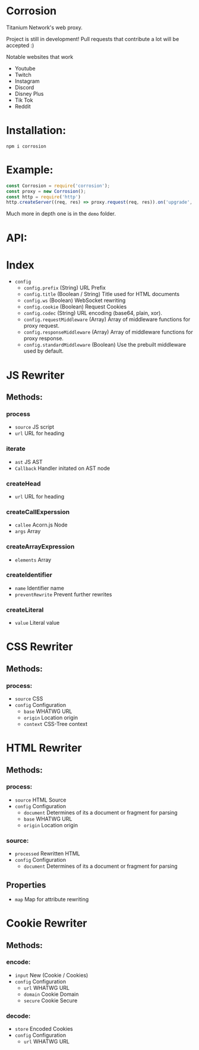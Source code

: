 # Corrosion
Titanium Network's web proxy.

Project is still in development! Pull requests that contribute a lot will be accepted :)

Notable websites that work
- Youtube
- Twitch
- Instagram
- Discord
- Disney Plus
- Tik Tok
- Reddit


# Installation:
```
npm i corrosion
```

# Example:
```javascript
const Corrosion = require('corrosion');
const proxy = new Corrosion();
const http = require('http')
http.createServer((req, res) => proxy.request(req, res)).on('upgrade', proxy.upgrade).listen(80);
```
Much more in depth one is in the `demo` folder.

# API:
  
  
# Index
-  `config`
   - `config.prefix` (String) URL Prefix
   - `config.title` (Boolean / String) Title used for HTML documents
   - `config.ws` (Boolean) WebSocket rewriting
   - `config.cookie` (Boolean) Request Cookies
   - `config.codec` (String) URL encoding (base64, plain, xor).
   - `config.requestMiddleware` (Array) Array of middleware functions for proxy request. 
   - `config.responseMiddleware` (Array) Array of middleware functions for proxy response.
   - `config.standardMiddleware` (Boolean) Use the prebuilt middleware used by default. 

# JS Rewriter

## Methods:

### process
  - `source` JS script
  - `url` URL for heading

### iterate
  - `ast` JS AST
  - `Callback` Handler initated on AST node

### createHead
  - `url` URL for heading

### createCallExperssion 
  - `callee` Acorn.js Node
  - `args` Array

### createArrayExpression
  - `elements` Array

### createIdentifier
  - `name` Identifier name
  - `preventRewrite` Prevent further rewrites

### createLiteral
  - `value` Literal value

# CSS Rewriter

## Methods:

### process:
  - `source` CSS
  - `config` Configuration
    - `base` WHATWG URL
    - `origin` Location origin
    - `context` CSS-Tree context

# HTML Rewriter 

## Methods:

### process:
  - `source` HTML Source 
  - `config` Configuration
    - `document` Determines of its a document or fragment for parsing
    - `base` WHATWG URL
    - `origin` Location origin

### source:
  - `processed` Rewritten HTML
  - `config` Configuration
    - `document` Determines of its a document or fragment for parsing

## Properties
- `map` Map for attribute rewriting


# Cookie Rewriter 

## Methods:

### encode:
  - `input` New (Cookie / Cookies)
  - `config` Configuration
    - `url` WHATWG URL
    - `domain` Cookie Domain
    - `secure` Cookie Secure

### decode:
  - `store` Encoded Cookies
  - `config` Configuration
    - `url` WHATWG URL
